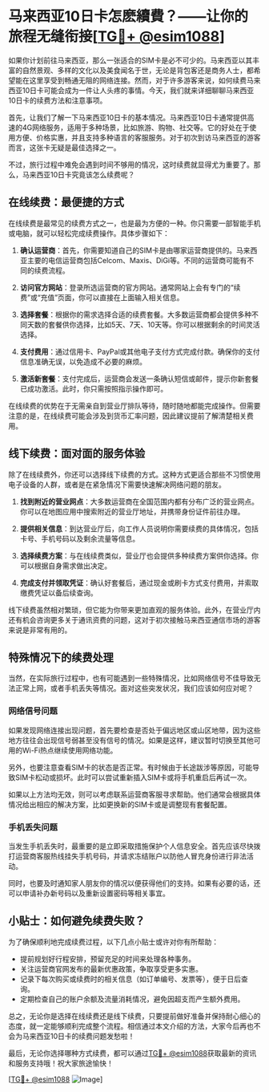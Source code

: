 # 马来西亚10日卡怎麽續費？——让你的旅程无缝衔接[[TG💪+ @esim1088](https://t.me/s/esim1088)]

如果你计划前往马来西亚，那么一张适合的SIM卡是必不可少的。马来西亚以其丰富的自然景观、多样的文化以及美食闻名于世，无论是背包客还是商务人士，都希望能在这里享受到畅通无阻的网络连接。然而，对于许多游客来说，如何续费马来西亚10日卡可能会成为一件让人头疼的事情。今天，我们就来详细聊聊马来西亚10日卡的续费方法和注意事项。

首先，让我们了解一下马来西亚10日卡的基本情况。马来西亚10日卡通常提供高速的4G网络服务，适用于多种场景，比如旅游、购物、社交等。它的好处在于使用方便、价格实惠，并且支持多种语言的客服服务。对于初次到访马来西亚的游客而言，这张卡无疑是最佳选择之一。

不过，旅行过程中难免会遇到时间不够用的情况，这时续费就显得尤为重要了。那么，马来西亚10日卡究竟该怎么续费呢？

## 在线续费：最便捷的方式

在线续费是最常见的续费方式之一，也是最为方便的一种。你只需要一部智能手机或电脑，就可以轻松完成续费操作。具体步骤如下：

1. **确认运营商**：首先，你需要知道自己的SIM卡是由哪家运营商提供的。马来西亚主要的电信运营商包括Celcom、Maxis、DiGi等。不同的运营商可能有不同的续费流程。

2. **访问官方网站**：登录所选运营商的官方网站。通常网站上会有专门的“续费”或“充值”页面，你可以直接在上面输入相关信息。

3. **选择套餐**：根据你的需求选择合适的续费套餐。大多数运营商都会提供多种不同天数的套餐供你选择，比如5天、7天、10天等。你可以根据剩余的时间灵活选择。

4. **支付费用**：通过信用卡、PayPal或其他电子支付方式完成付款。确保你的支付信息准确无误，以免造成不必要的麻烦。

5. **激活新套餐**：支付完成后，运营商会发送一条确认短信或邮件，提示你新套餐已成功激活。此时，你只需按照指示操作即可。

在线续费的优势在于无需亲自到营业厅排队等待，随时随地都能完成操作。但需要注意的是，在线续费可能会涉及到货币汇率问题，因此建议提前了解清楚相关费用。

## 线下续费：面对面的服务体验

除了在线续费外，你还可以选择线下续费的方式。这种方式更适合那些不习惯使用电子设备的人群，或者是在紧急情况下需要快速解决网络问题的朋友。

1. **找到附近的营业网点**：大多数运营商在全国范围内都有分布广泛的营业网点。你可以在地图应用中搜索附近的营业厅地址，并携带身份证件前往办理。

2. **提供相关信息**：到达营业厅后，向工作人员说明你需要续费的具体情况，包括卡号、手机号码以及剩余流量等信息。

3. **选择续费方案**：与在线续费类似，营业厅也会提供多种续费方案供你选择。你可以根据自身需求做出决定。

4. **完成支付并领取凭证**：确认好套餐后，通过现金或刷卡方式支付费用，并索取缴费凭证以备后续查询。

线下续费虽然相对繁琐，但它能为你带来更加直观的服务体验。此外，在营业厅内还有机会咨询更多关于通讯资费的问题，这对于初次接触马来西亚通信市场的游客来说是非常有用的。

## 特殊情况下的续费处理

当然，在实际旅行过程中，也有可能遇到一些特殊情况，比如网络信号不佳导致无法正常上网，或者手机丢失等情况。面对这些突发状况，我们应该如何应对呢？

### 网络信号问题

如果发现网络连接出现问题，首先要检查是否处于偏远地区或山区地带，因为这些地方往往会出现信号弱甚至没有信号的情况。如果是这样，建议暂时切换至其他可用的Wi-Fi热点继续使用网络功能。

另外，也要注意查看SIM卡的状态是否正常。有时候由于长途跋涉等原因，可能导致SIM卡松动或损坏。此时可以尝试重新插入SIM卡或将手机重启后再试一次。

如果以上方法均无效，则可以考虑联系运营商客服寻求帮助。他们通常会根据具体情况给出相应的解决方案，比如更换新的SIM卡或是调整现有套餐配置。

### 手机丢失问题

当发生手机丢失时，最重要的是立即采取措施保护个人信息安全。首先应该尽快拨打运营商客服热线挂失手机号码，并请求冻结账户以防他人冒充身份进行非法活动。

同时，也要及时通知家人朋友你的情况以便获得他们的支持。如果有必要的话，还可以申请补办新号码以及重新设置密码等相关事宜。

## 小贴士：如何避免续费失败？

为了确保顺利地完成续费过程，以下几点小贴士或许对你有所帮助：

- 提前规划好行程安排，预留充足的时间来处理各种事务。
- 关注运营商官网发布的最新优惠政策，争取享受更多实惠。
- 记录下每次购买或续费时的相关信息（如订单编号、发票等），便于日后查询。
- 定期检查自己的账户余额及流量消耗情况，避免因超支而产生额外费用。

总之，无论你是选择在线续费还是线下续费，只要提前做好准备并保持耐心细心的态度，就一定能够顺利完成整个流程。相信通过本文介绍的方法，大家今后再也不会为马来西亚10日卡的续费问题发愁啦！

最后，无论你选择哪种方式续费，都可以通过[TG💪+ @esim1088](https://t.me/s/esim1088)获取最新的资讯和服务支持哦！祝大家旅途愉快！

[[TG💪+ @esim1088](https://t.me/s/esim1088) ![Image](https://i.postimg.cc/4NQfJmqS/Snipaste-2025-05-13-00-14-12.png)]